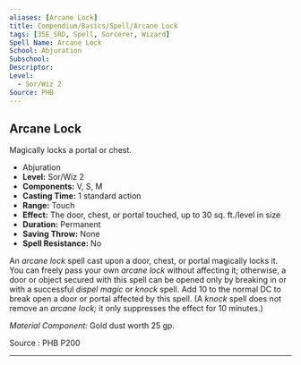 ```yaml
---
aliases: [Arcane Lock]
title: Compendium/Basics/Spell/Arcane Lock
tags: [35E_SRD, Spell, Sorcerer, Wizard]
Spell Name: Arcane Lock
School: Abjuration
Subschool: 
Descriptor: 
Level:
  - Sor/Wiz 2
Source: PHB
---
```



## Arcane Lock

Magically locks a portal or chest.

*   Abjuration
*   **Level:** Sor/Wiz 2
*   **Components:** V, S, M
*   **Casting Time:** 1 standard action
*   **Range:** Touch
*   **Effect:** The door, chest, or portal touched, up to 30 sq. ft./level in size
*   **Duration:** Permanent
*   **Saving Throw:** None
*   **Spell Resistance:** No

<p>An <i>arcane lock</i> spell cast upon a door, chest, or portal magically locks it. You can freely pass your own <i>arcane lock</i> without affecting it; otherwise, a door or object secured with this spell can be opened only by breaking in or with a successful <i>dispel magic</i> or <i>knock</i> spell. Add 10 to the normal DC to break open a door or portal affected by this spell. (A <i>knock</i> spell does not remove an <i>arcane lock;</i> it only suppresses the effect for 10 minutes.)</p><p><i>Material Component:</i> Gold dust worth 25 gp.</p>

Source : PHB P200

---
